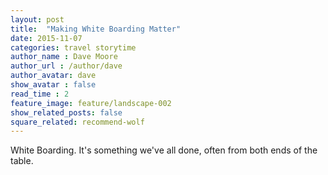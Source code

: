 ```yaml
---
layout: post
title:  "Making White Boarding Matter"
date: 2015-11-07
categories: travel storytime
author_name : Dave Moore
author_url : /author/dave
author_avatar: dave
show_avatar : false
read_time : 2
feature_image: feature/landscape-002
show_related_posts: false
square_related: recommend-wolf
---
```


White Boarding. It's something we've all done, often from both ends of the
table.
